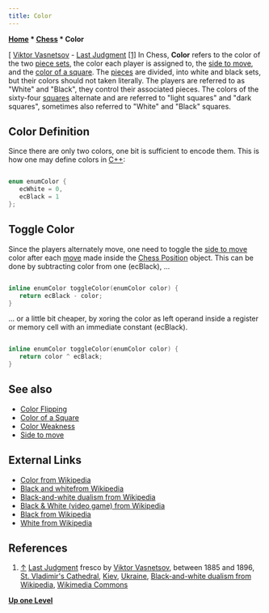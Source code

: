 ```yaml
---
title: Color
---
```

**[Home](Home "Home") * [Chess](Chess "Chess") * Color**

\[ [Viktor Vasnetsov](Category:Viktor_Vasnetsov "Category:Viktor Vasnetsov") - [Last Judgment](https://en.wikipedia.org/wiki/Last_Judgment) <a id="cite-note-1" href="#cite-ref-1">[1]</a>
In Chess, **Color** refers to the color of the two [piece sets](Pieces "Pieces"), the color each player is assigned to, the [side to move](Side_to_move "Side to move"), and the [color of a square](Color_of_a_Square "Color of a Square").
The [pieces](Pieces "Pieces") are divided, into white and black sets, but their colors should not taken literally. The players are referred to as "White" and "Black", they control their associated pieces. The colors of the sixty-four [squares](Squares "Squares") alternate and are referred to "light squares" and "dark squares", sometimes also referred to "White" and "Black" squares.

## Color Definition

Since there are only two colors, one bit is sufficient to encode them. This is how one may define colors in [C++](Cpp "Cpp"):

```C++

enum enumColor {
   ecWhite = 0,
   ecBlack = 1
};

```

## Toggle Color

Since the players alternately move, one need to toggle the [side to move](Side_to_move "Side to move") color after each [move](Moves "Moves") made inside the [Chess Position](Chess_Position "Chess Position") object. This can be done by subtracting color from one (ecBlack), ...

```C++

inline enumColor toggleColor(enumColor color) {
   return ecBlack - color;
}

```

... or a little bit cheaper, by xoring the color as left operand inside a register or memory cell with an immediate constant (ecBlack).

```C++

inline enumColor toggleColor(enumColor color) {
   return color ^ ecBlack;
}

```

## See also

- [Color Flipping](Color_Flipping "Color Flipping")
- [Color of a Square](Color_of_a_Square "Color of a Square")
- [Color Weakness](Color_Weakness "Color Weakness")
- [Side to move](Side_to_move "Side to move")

## External Links

- [Color from Wikipedia](https://en.wikipedia.org/wiki/Color)
- [Black and whitefrom Wikipedia](https://en.wikipedia.org/wiki/Black_and_white)
- [Black-and-white dualism from Wikipedia](https://en.wikipedia.org/wiki/Black-and-white_dualism)
- [Black & White (video game) from Wikipedia](https://en.wikipedia.org/wiki/Black_%26_White_%28video_game%29)
- [Black from Wikipedia](https://en.wikipedia.org/wiki/Black)
- [White from Wikipedia](https://en.wikipedia.org/wiki/White)

## References

1. <a id="cite-ref-1" href="#cite-note-1">↑</a> [Last Judgment](https://en.wikipedia.org/wiki/Last_Judgment) fresco by [Viktor Vasnetsov](Category:Viktor_Vasnetsov "Category:Viktor Vasnetsov"), between 1885 and 1896, [St. Vladimir's Cathedral](https://en.wikipedia.org/wiki/St_Volodymyr%27s_Cathedral), [Kiev](https://en.wikipedia.org/wiki/Kiev), [Ukraine](https://en.wikipedia.org/wiki/Ukraine), [Black-and-white dualism from Wikipedia](https://en.wikipedia.org/wiki/Black-and-white_dualism), [Wikimedia Commons](https://en.wikipedia.org/wiki/Wikimedia_Commons)

**[Up one Level](Chess "Chess")**

